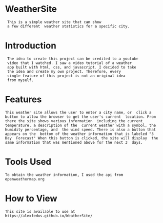# WeatherSite
     This is a simple weather site that can show  
     a few different  weather statistics for a specific city. 
# Introduction
     The idea to create this project can be credited to a youtube  
     video that I watched. I saw a video tutorial of a weather  
     app built with html, css, and javascript. I decided to take  
     the idea and create my own project. Therefore, every  
     single feature of this project is not an original idea  
     from myself. 

# Features
    This weather site allows the user to enter a city name, or  click a button to allow the browser to get the user's current  location. From there the site shows various information  including the current temperature, a description of the  current weather with a symbol, the humidity percentage, and  the wind speed. There is also a button that appears on the  bottom of the weather information that is labeled "3 Day  Forecast" When this button is clicked, the site will display  the same information that was mentioned above for the next 3  days.

# Tools Used
    To obtain the weather information, I used the api from 
    openweathermap.org

# How to View
    This site is available to use at https://alexfedus.github.io/WeatherSite/

